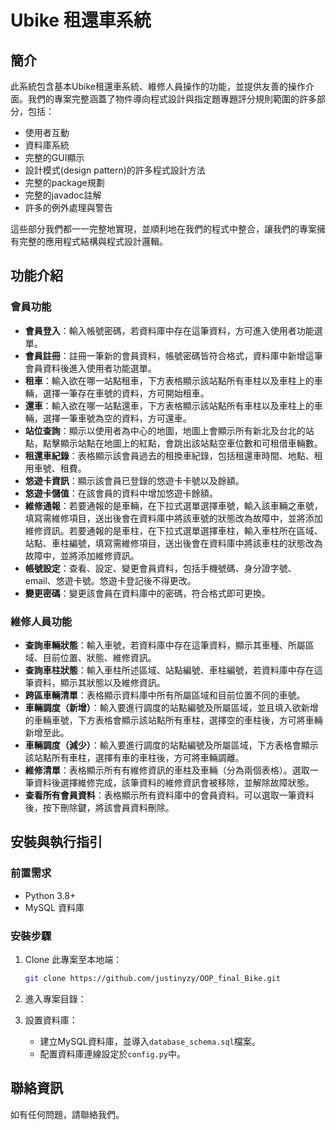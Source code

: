 # Ubike 租還車系統

## 簡介
此系統包含基本Ubike租還車系統、維修人員操作的功能，並提供友善的操作介面。我們的專案完整涵蓋了物件導向程式設計與指定題專題評分規則範圍的許多部分，包括：
- 使用者互動
- 資料庫系統
- 完整的GUI顯示
- 設計模式(design pattern)的許多程式設計方法
- 完整的package規劃
- 完整的javadoc註解
- 許多的例外處理與警告

這些部分我們都一一完整地實現，並順利地在我們的程式中整合，讓我們的專案擁有完整的應用程式結構與程式設計邏輯。

## 功能介紹
### 會員功能
- **會員登入**：輸入帳號密碼，若資料庫中存在這筆資料，方可進入使用者功能選單。
- **會員註冊**：註冊一筆新的會員資料，帳號密碼皆符合格式，資料庫中新增這筆會員資料後進入使用者功能選單。
- **租車**：輸入欲在哪一站點租車，下方表格顯示該站點所有車柱以及車柱上的車輛，選擇一筆存在車號的資料，方可開始租車。
- **還車**：輸入欲在哪一站點還車，下方表格顯示該站點所有車柱以及車柱上的車輛，選擇一筆車號為空的資料，方可還車。
- **站位查詢**：顯示以使用者為中心的地圖，地圖上會顯示所有新北及台北的站點，點擊顯示站點在地圖上的紅點，會跳出該站點空車位數和可租借車輛數。
- **租還車紀錄**：表格顯示該會員過去的租換車紀錄，包括租還車時間、地點、租用車號、租費。
- **悠遊卡資訊**：顯示該會員已登錄的悠遊卡卡號以及餘額。
- **悠遊卡儲值**：在該會員的資料中增加悠遊卡餘額。
- **維修通報**：若要通報的是車輛，在下拉式選單選擇車號，輸入該車輛之車號，填寫需維修項目，送出後會在資料庫中將該車號的狀態改為故障中，並將添加維修資訊。若要通報的是車柱，在下拉式選單選擇車柱，輸入車柱所在區域、站點、車柱編號，填寫需維修項目，送出後會在資料庫中將該車柱的狀態改為故障中，並將添加維修資訊。
- **帳號設定**：查看、設定、變更會員資料，包括手機號碼、身分證字號、email、悠遊卡號。悠遊卡登記後不得更改。
- **變更密碼**：變更該會員在資料庫中的密碼，符合格式即可更換。

### 維修人員功能
- **查詢車輛狀態**：輸入車號，若資料庫中存在這筆資料，顯示其車種、所屬區域、目前位置、狀態、維修資訊。
- **查詢車柱狀態**：輸入車柱所述區域、站點編號、車柱編號，若資料庫中存在這筆資料，顯示其狀態以及維修資訊。
- **跨區車輛清單**：表格顯示資料庫中所有所屬區域和目前位置不同的車號。
- **車輛調度（新增）**：輸入要進行調度的站點編號及所屬區域，並且填入欲新增的車輛車號，下方表格會顯示該站點所有車柱，選擇空的車柱後，方可將車輛新增至此。
- **車輛調度（減少）**：輸入要進行調度的站點編號及所屬區域，下方表格會顯示該站點所有車柱，選擇有車的車柱後，方可將車輛調離。
- **維修清單**：表格顯示所有有維修資訊的車柱及車輛（分為兩個表格）。選取一筆資料後選擇維修完成，該筆資料的維修資訊會被移除，並解除故障狀態。
- **查看所有會員資料**：表格顯示所有資料庫中的會員資料。可以選取一筆資料後，按下刪除鍵，將該會員資料刪除。

## 安裝與執行指引

### 前置需求
- Python 3.8+
- MySQL 資料庫

### 安裝步驟
1. Clone 此專案至本地端：
    ```sh
    git clone https://github.com/justinyzy/OOP_final_Bike.git
    ```
2. 進入專案目錄：
    
3. 設置資料庫：
    - 建立MySQL資料庫，並導入`database_schema.sql`檔案。
    - 配置資料庫連線設定於`config.py`中。

## 聯絡資訊
如有任何問題，請聯絡我們。
